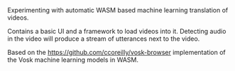 Experimenting with automatic WASM based machine learning translation of videos.

Contains a basic UI and a framework to load videos into it. Detecting audio in the video will produce a stream of utterances next to the video.

Based on the https://github.com/ccoreilly/vosk-browser implementation of the Vosk machine learning models in WASM.
